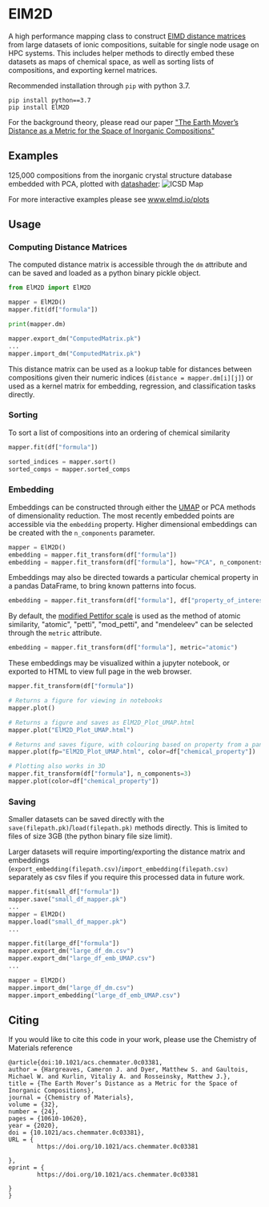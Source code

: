 # ElM2D
A high performance mapping class to construct [ElMD distance matrices](www.github.com/lrcfmd/ElMD) from large datasets of ionic compositions, suitable for single node usage on HPC systems. This includes helper methods to directly embed these datasets as maps of chemical space, as well as sorting lists of compositions, and exporting kernel matrices. 

Recommended installation through `pip` with python 3.7.

```
pip install python==3.7
pip install ElM2D
```

For the background theory, please read our paper ["The Earth Mover’s Distance as a Metric for the Space of Inorganic Compositions"](https://pubs.acs.org/doi/full/10.1021/acs.chemmater.0c03381)

## Examples

125,000 compositions from the inorganic crystal structure database embedded with PCA, plotted with [datashader](https://github.com/holoviz/datashader):
![ICSD Map](https://i.imgur.com/ZPqHxsz.png)

For more interactive examples please see www.elmd.io/plots

## Usage 

### Computing Distance Matrices

The computed distance matrix is accessible through the `dm` attribute and can be saved and loaded as a python binary pickle object.

```python
from ElM2D import ElM2D

mapper = ElM2D()
mapper.fit(df["formula"])

print(mapper.dm)

mapper.export_dm("ComputedMatrix.pk")
...
mapper.import_dm("ComputedMatrix.pk")
```

This distance matrix can be used as a lookup table for distances between compositions given their numeric indices (`distance = mapper.dm[i][j]`) or used as a kernel matrix for embedding, regression, and classification tasks directly.

### Sorting

To sort a list of compositions into an ordering of chemical similarity

```python
mapper.fit(df["formula"])

sorted_indices = mapper.sort()
sorted_comps = mapper.sorted_comps
```

### Embedding

Embeddings can be constructed through either the [UMAP](https://github.com/lmcinnes/umap) or PCA methods of dimensionality reduction. The most recently embedded points are accessible via the `embedding` property. Higher dimensional embeddings can be created with the `n_components` parameter. 

```python
mapper = ElM2D()
embedding = mapper.fit_transform(df["formula"])
embedding = mapper.fit_transform(df["formula"], how="PCA", n_components=7)
```

Embeddings may also be directed towards a particular chemical property in a pandas DataFrame, to bring known patterns into focus.
```python
embedding = mapper.fit_transform(df["formula"], df["property_of_interest"])
```

By default, the [modified Pettifor scale](https://iopscience.iop.org/article/10.1088/1367-2630/18/9/093011/meta) is used as the method of atomic similarity, "atomic", "petti", "mod_petti", and "mendeleev" can be selected through the `metric` attribute. 

```python
embedding = mapper.fit_transform(df["formula"], metric="atomic")
```

These embeddings may be visualized within a jupyter notebook, or exported to HTML to view full page in the web browser.

```python
mapper.fit_transform(df["formula"])

# Returns a figure for viewing in notebooks
mapper.plot() 

# Returns a figure and saves as ElM2D_Plot_UMAP.html
mapper.plot("ElM2D_Plot_UMAP.html")  

# Returns and saves figure, with colouring based on property from a pandas Series
mapper.plot(fp="ElM2D_Plot_UMAP.html", color=df["chemical_property"]) 

# Plotting also works in 3D
mapper.fit_transform(df["formula"], n_components=3)
mapper.plot(color=df["chemical_property"])
```

### Saving 

Smaller datasets can be saved directly with the `save(filepath.pk)`/`load(filepath.pk)` methods directly. This is limited to files of size 3GB (the python binary file size limit).

Larger datasets will require importing/exporting the distance matrix and embeddings (`export_embedding(filepath.csv)`/`import_embedding(filepath.csv)` separately as csv files if you require this processed data in future work. 

```python
mapper.fit(small_df["formula"])
mapper.save("small_df_mapper.pk")
...
mapper = ElM2D()
mapper.load("small_df_mapper.pk")
...

mapper.fit(large_df["formula"])
mapper.export_dm("large_df_dm.csv")
mapper.export_dm("large_df_emb_UMAP.csv")
...

mapper = ElM2D()
mapper.import_dm("large_df_dm.csv")
mapper.import_embedding("large_df_emb_UMAP.csv")
```

## Citing

If you would like to cite this code in your work, please use the Chemistry of Materials reference

```
@article{doi:10.1021/acs.chemmater.0c03381,
author = {Hargreaves, Cameron J. and Dyer, Matthew S. and Gaultois, Michael W. and Kurlin, Vitaliy A. and Rosseinsky, Matthew J.},
title = {The Earth Mover’s Distance as a Metric for the Space of Inorganic Compositions},
journal = {Chemistry of Materials},
volume = {32},
number = {24},
pages = {10610-10620},
year = {2020},
doi = {10.1021/acs.chemmater.0c03381},
URL = { 
        https://doi.org/10.1021/acs.chemmater.0c03381
    
},
eprint = { 
        https://doi.org/10.1021/acs.chemmater.0c03381
    
}
}
```